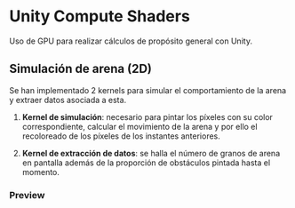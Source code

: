 ﻿# Unity Compute Shaders

Uso de GPU para realizar cálculos de propósito general con Unity.

## Simulación de arena (2D)

Se han implementado 2 kernels para simular el comportamiento de la arena y extraer datos asociada a esta.

1. **Kernel de simulación**: necesario para pintar los píxeles con su color correspondiente, calcular el movimiento de la arena y por ello el recoloreado de los píxeles de los instantes anteriores.

2. **Kernel de extracción de datos**: se halla el número de granos de arena en pantalla además de la proporción de obstáculos pintada hasta el momento.

### Preview

